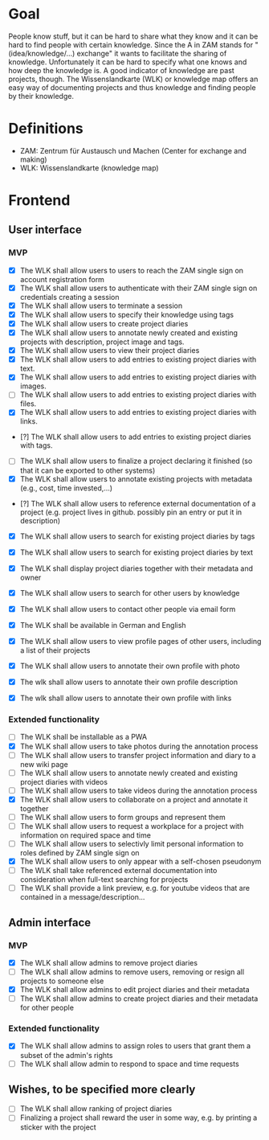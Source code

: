 # Goal

People know stuff, but it can be hard to share what they know and it can be hard to find people with certain knowledge.
Since the A in ZAM stands for "(idea/knowledge/...) exchange" it wants to facilitate the sharing of knowledge.
Unfortunately it can be hard to specify what one knows and how deep the knowledge is. A good indicator of knowledge are past projects, though.
The Wissenslandkarte (WLK) or knowledge map offers an easy way of documenting projects and thus knowledge and finding people by their knowledge.

# Definitions
- ZAM: Zentrum für Austausch und Machen (Center for exchange and making)
- WLK: Wissenslandkarte (knowledge map)

# Frontend

## User interface

### MVP

- [x] The WLK shall allow users to users to reach the ZAM single sign on account registration form
- [x] The WLK shall allow users to authenticate with their ZAM single sign on credentials creating a session
- [x] The WLK shall allow users to terminate a session
- [x] The WLK shall allow users to specify their knowledge using tags
- [x] The WLK shall allow users to create project diaries
- [x] The WLK shall allow users to annotate newly created and existing projects with description, project image and tags.
- [x] The WLK shall allow users to view their project diaries
- [x] The WLK shall allow users to add entries to existing project diaries with text.
- [x] The WLK shall allow users to add entries to existing project diaries with images.
- [ ] The WLK shall allow users to add entries to existing project diaries with files.
- [x] The WLK shall allow users to add entries to existing project diaries with links.
- [?] The WLK shall allow users to add entries to existing project diaries with tags.
- [ ] The WLK shall allow users to finalize a project declaring it finished (so that it can be exported to other systems)
- [x] The WLK shall allow users to annotate existing projects with metadata (e.g., cost, time invested,...)
- [?] The WLK shall allow users to reference external documentation of a project (e.g. project lives in github. possibly pin an entry or put it in description)
- [x] The WLK shall allow users to search for existing project diaries by tags
- [x] The WLK shall allow users to search for existing project diaries by text
- [x] The WLK shall display project diaries together with their metadata and owner
- [x] The WLK shall allow users to search for other users by knowledge
- [x] The WLK shall allow users to contact other people via email form
- [x] The WLK shall be available in German and English
- [x] The WLK shall allow users to view profile pages of other users, including a list of their projects
- [x] The WLK shall allow users to annotate their own profile with photo
- [x] The wlk shall allow users to annotate their own profile description
- [x] The wlk shall allow users to annotate their own profile with links


### Extended functionality

- [ ] The WLK shall be installable as a PWA
- [x] The WLK shall allow users to take photos during the annotation process
- [ ] The WLK shall allow users to transfer project information and diary to a new wiki page
- [ ] The WLK shall allow users to annotate newly created and existing project diaries with videos
- [ ] The WLK shall allow users to take videos during the annotation process
- [x] The WLK shall allow users to collaborate on a project and annotate it together
- [ ] The WLK shall allow users to form groups and represent them
- [ ] The WLK shall allow users to request a workplace for a project with information on required space and time
- [ ] The WLK shall allow users to selectivly limit personal information to roles defined by ZAM single sign on
- [x] The WLK shall allow users to only appear with a self-chosen pseudonym
- [ ] The WLK shall take referenced external documentation into consideration when full-text searching for projects
- [ ] The WLK shall provide a link preview, e.g. for youtube videos that are contained in a message/description...

## Admin interface

### MVP

- [x] The WLK shall allow admins to remove project diaries
- [ ] The WLK shall allow admins to remove users, removing or resign all projects to someone else
- [x] The WLK shall allow admins to edit project diaries and their metadata
- [ ] The WLK shall allow admins to create project diaries and their metadata for other people

### Extended functionality

- [x] The WLK shall allow admins to assign roles to users that grant them a subset of the admin's rights
- [ ] The WLK shall allow admin to respond to space and time requests

## Wishes, to be specified more clearly

- [ ] The WLK shall allow ranking of project diaries
- [ ] Finalizing a project shall reward the user in some way, e.g. by printing a sticker with the project
